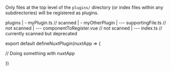 Only files at the top level of the `plugins/` directory (or index files within any subdirectories) will be registered as plugins.

plugins
 | - myPlugin.ts  // scanned
 | - myOtherPlugin
 | --- supportingFile.ts   // not scanned
 | --- componentToRegister.vue   // not scanned
 | --- index.ts  // currently scanned but deprecated

export default defineNuxtPlugin(nuxtApp => {

// Doing something with nuxtApp

})